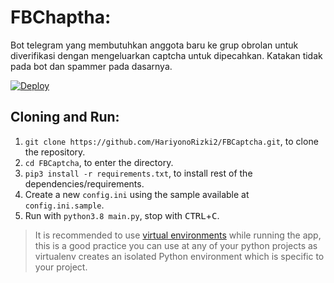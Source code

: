 # FBChaptha:
Bot telegram yang membutuhkan anggota baru ke grup obrolan untuk diverifikasi dengan mengeluarkan captcha untuk dipecahkan. Katakan tidak pada bot dan spammer pada dasarnya.

[![Deploy](https://www.herokucdn.com/deploy/button.svg)](https://heroku.com/deploy/template/github.com/HariyonoRizki2/FBChaptca)

## Cloning and Run:
1. `git clone https://github.com/HariyonoRizki2/FBCaptcha.git`, to clone the repository.
2. `cd FBCaptcha`, to enter the directory.
3. `pip3 install -r requirements.txt`, to install rest of the dependencies/requirements.
4. Create a new `config.ini` using the sample available at `config.ini.sample`.
5. Run with `python3.8 main.py`, stop with <kbd>CTRL</kbd>+<kbd>C</kbd>.
> It is recommended to use [virtual environments](https://docs.python-guide.org/dev/virtualenvs/) while running the app, this is a good practice you can use at any of your python projects as virtualenv creates an isolated Python environment which is specific to your project.
